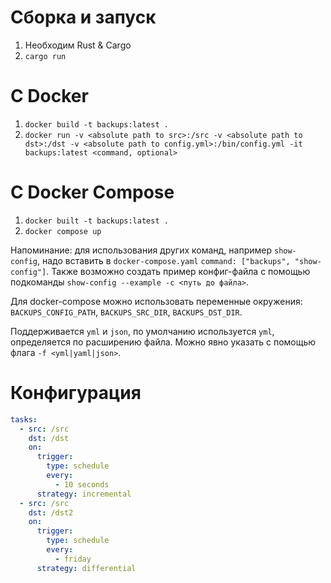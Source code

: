 # Сборка и запуск
1. Необходим Rust & Cargo
2. `cargo run`

# С Docker
1. `docker build -t backups:latest .`
2. `docker run -v <absolute path to src>:/src -v <absolute path to dst>:/dst -v <absolute path to config.yml>:/bin/config.yml -it backups:latest <command, optional>`

# С Docker Compose
1. `docker built -t backups:latest .`
2. `docker compose up`

Напоминание: для использования других команд, например `show-config`, надо вставить в `docker-compose.yaml` `command: ["backups", "show-config"]`. Также возможно создать пример конфиг-файла с помощью подкоманды `show-config --example -c <путь до файла>`.

Для docker-compose можно использовать переменные окружения: `BACKUPS_CONFIG_PATH`, `BACKUPS_SRC_DIR`, `BACKUPS_DST_DIR`.

Поддерживается `yml` и `json`, по умолчанию используется `yml`, определяется по расширению файла. Можно явно указать с помощью флага `-f <yml|yaml|json>`.

# Конфигурация
```yaml
tasks:
  - src: /src
    dst: /dst
    on:
      trigger:
        type: schedule
        every:
          - 10 seconds
      strategy: incremental
  - src: /src
    dst: /dst2
    on:
      trigger:
        type: schedule
        every:
          - friday
      strategy: differential
```

